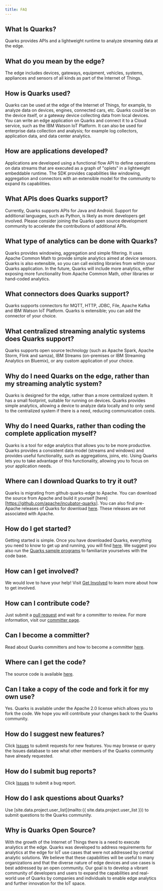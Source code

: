 ```yaml
---
title: FAQ  
---
```

## What Is Quarks?

Quarks provides APIs and a lightweight runtime to analyze streaming data at the edge.

## What do you mean by the edge?

The edge includes devices, gateways, equipment, vehicles, systems, appliances and sensors of all kinds as part of the Internet of Things.

## How is Quarks used?

Quarks can be used at the edge of the Internet of Things, for example, to analyze data on devices, engines, connected cars, etc.  Quarks could be on the device itself, or a gateway device collecting data from local devices.  You can write an edge application on Quarks and connect it to a Cloud service, such as the IBM Watson IoT Platform. It can also be used for enterprise data collection and analysis; for example log collectors, application data, and data center analytics.

## How are applications developed?

Applications are developed using a functional flow API to define operations on data streams that are executed as a graph of "oplets" in a lightweight embeddable runtime.  The SDK provides capabilities like windowing, aggregation and connectors with an extensible model for the community to expand its capabilities.

## What APIs does Quarks support?

Currently, Quarks supports APIs for Java and Android. Support for additional languages, such as Python, is likely as more developers get involved.  Please consider joining the Quarks open source development community to accelerate the contributions of additional APIs.

## What type of analytics can be done with Quarks?

Quarks provides windowing, aggregation and simple filtering. It uses Apache Common Math to provide simple analytics aimed at device sensors.  Quarks is also extensible, so you can call existing libraries from within your Quarks application.  In the future, Quarks will include more analytics, either exposing more functionality from Apache Common Math, other libraries or hand-coded analytics.

## What connectors does Quarks support?

Quarks supports connectors for MQTT, HTTP, JDBC, File, Apache Kafka and IBM Watson IoT Platform.  Quarks is extensible; you can add the connector of your choice.

## What centralized streaming analytic systems does Quarks support?

Quarks supports open source technology (such as Apache Spark, Apache Storm, Flink and samza), IBM Streams (on-premises or IBM Streaming Analytics on Bluemix), or any custom application of your choice.

## Why do I need Quarks on the edge, rather than my streaming analytic system?

Quarks is designed for the edge, rather than a more centralized system.  It has a small footprint, suitable for running on devices.  Quarks provides simple analytics, allowing a device to analyze data locally and to only send to the centralized system if there is a need, reducing communication costs.

## Why do I need Quarks, rather than coding the complete application myself?

Quarks is a tool for edge analytics that allows you to be more productive. Quarks provides a consistent data model (streams and windows) and provides useful functionality, such as aggregations, joins, etc. Using Quarks lets you to take advantage of this functionality, allowing you to focus on your application needs.

## Where can I download Quarks to try it out?

Quarks is migrating from github quarks-edge to Apache. You can download the source from Apache and build it yourself [here][https://github.com/apache/incubator-quarks].  You can also  find pre-Apache releases of Quarks for download [here](https://github.com/quarks-edge/quarks/releases/latest). These releases are not associated with Apache.

## How do I get started?

Getting started is simple. Once you have downloaded Quarks, everything you need to know to get up and running, you will find [here](quarks-getting-started). We suggest you also run the [Quarks sample programs](samples) to familiarize yourselves with the code base.

## How can I get involved?

 We would love to have your help! Visit [Get Involved](community) to learn more about how to get involved.

## How can I contribute code?

Just submit a [pull request](https://github.com/apache/incubator-quarks) and wait for a committer to review.  For more information, visit our [committer page](committers).

## Can I become a committer?

Read about Quarks committers and how to become a committer [here](committers).

## Where can I get the code?

The source code is available [here](https://github.com/apache/incubator-quarks).

## Can I take a copy of the code and fork it for my own use?

Yes. Quarks is available under the Apache 2.0 license which allows you to fork the code.  We hope you will contribute your changes back to the Quarks community.

## How do I suggest new features?

Click [Issues](https://issues.apache.org/jira/browse/QUARKS)
 to submit requests for new features. You may browse or query the Issues database to see what other members of the Quarks community have already requested.

## How do I submit bug reports?

Click [Issues](https://issues.apache.org/jira/browse/QUARKS) to submit a bug report.

## How do I ask questions about Quarks?

Use [site.data.project.user_list](mailto:{{ site.data.project.user_list }}) to submit questions to the Quarks community.

## Why is Quarks Open Source?

With the growth of the Internet of Things there is a need to execute analytics at the edge. Quarks was developed to address requirements for analytics at the edge for IoT use cases that were not addressed by central analytic solutions.  We believe that these capabilities will be useful to many organizations and that the diverse nature of edge devices and use cases is best addressed by an open community.  Our goal is to develop a vibrant community of developers and users to expand the capabilities and real-world use of Quarks by companies and individuals to enable edge analytics and further innovation for the IoT space.
